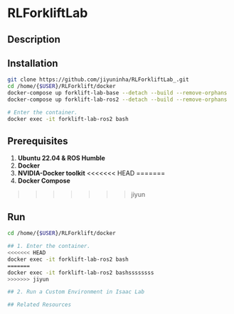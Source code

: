 # RLForkliftLab

## Description

## Installation

```bash
git clone https://github.com/jiyuninha/RLForkliftLab_.git
cd /home/{$USER}/RLForklift/docker
docker-compose up forklift-lab-base --detach --build --remove-orphans
docker-compose up forklift-lab-ros2 --detach --build --remove-orphans

# Enter the container.
docker exec -it forklift-lab-ros2 bash
```

## Prerequisites

1. **Ubuntu 22.04 & ROS Humble**
2. **Docker**
3. **NVIDIA-Docker toolkit**
<<<<<<< HEAD
=======
4. **Docker Compose**
>>>>>>> jiyun

## Run

```bash
cd /home/{$USER}/RLForklift/docker

## 1. Enter the container.
<<<<<<< HEAD
docker exec -it forklift-lab-ros2 bash
=======
docker exec -it forklift-lab-ros2 bashssssssss
>>>>>>> jiyun

## 2. Run a Custom Environment in Isaac Lab

## Related Resources
